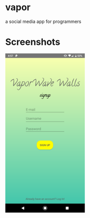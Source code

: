 # vapor
a social media app for programmers

# Screenshots

<img src="https://github.com/zedlabs/vapor/blob/master/img/login.png" width="250">
